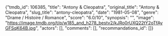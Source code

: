 {"tmdb_id": 106385, "title": "Antony & Cleopatra", "original_title": "Antony & Cleopatra", "slug_title": "antony-cleopatra", "date": "1981-05-08", "genre": "Drame / Histoire / Romance", "score": "6.0/10", "synopsis": "", "image": "https://image.tmdb.org/t/p/w185_and_h278_bestv2/kJRo0rUXQ22tY2oTfAyGFSqK64B.jpg", "actors": [], "comments": [], "recommandations_id": []}